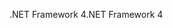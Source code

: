 <span data-ttu-id="dcfea-101">.NET Framework 4</span><span class="sxs-lookup"><span data-stu-id="dcfea-101">.NET Framework 4</span></span>